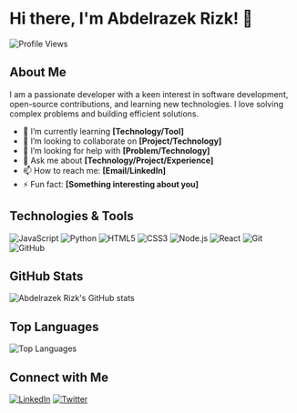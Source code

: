 # Hi there, I'm Abdelrazek Rizk! 👋

<!-- Profile Views -->
![Profile Views](https://komarev.com/ghpvc/?username=abdelrazekrizk)

## About Me

I am a passionate developer with a keen interest in software development, open-source contributions, and learning new technologies. I love solving complex problems and building efficient solutions.

- 🌱 I’m currently learning **[Technology/Tool]**
- 👯 I’m looking to collaborate on **[Project/Technology]**
- 🤔 I’m looking for help with **[Problem/Technology]**
- 💬 Ask me about **[Technology/Project/Experience]**
- 📫 How to reach me: **[Email/LinkedIn]**
- ⚡ Fun fact: **[Something interesting about you]**

## Technologies & Tools

![JavaScript](https://img.shields.io/badge/-JavaScript-black?style=flat-square&logo=javascript)
![Python](https://img.shields.io/badge/-Python-black?style=flat-square&logo=python)
![HTML5](https://img.shields.io/badge/-HTML5-black?style=flat-square&logo=html5)
![CSS3](https://img.shields.io/badge/-CSS3-black?style=flat-square&logo=css3)
![Node.js](https://img.shields.io/badge/-Node.js-black?style=flat-square&logo=node.js)
![React](https://img.shields.io/badge/-React-black?style=flat-square&logo=react)
![Git](https://img.shields.io/badge/-Git-black?style=flat-square&logo=git)
![GitHub](https://img.shields.io/badge/-GitHub-black?style=flat-square&logo=github)

## GitHub Stats

![Abdelrazek Rizk's GitHub stats](https://github-readme-stats.vercel.app/api?username=abdelrazekrizk&show_icons=true&theme=radical)

## Top Languages

![Top Languages](https://github-readme-stats.vercel.app/api/top-langs/?username=abdelrazekrizk&layout=compact&theme=radical)

## Connect with Me

[![LinkedIn](https://img.shields.io/badge/-LinkedIn-black?style=flat-square&logo=linkedin)](https://www.linkedin.com/in/your-linkedin-profile/)
[![Twitter](https://img.shields.io/badge/-Twitter-black?style=flat-square&logo=twitter)](https://twitter.com/your-twitter-handle)

<!-- Optional: Add a footer or other additional sections -->
